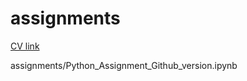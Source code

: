 # assignments

[CV link](https://github.com/Georgios-Ellinas/assignments/blob/master/CV.md)


assignments/Python_Assignment_Github_version.ipynb

